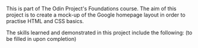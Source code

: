 This is part of The Odin Project's Foundations course.
The aim of this project is to create a mock-up of the Google homepage layout in order to practise HTML and CSS basics.

The skills learned and demonstrated in this project include the following:
(to be filled in upon completion)
